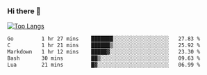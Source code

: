 ### Hi there 👋

<!--
**3Xpl0it3r/3Xpl0it3r** is a ✨ _special_ ✨ repository because its `README.md` (this file) appears on your GitHub profile.

Here are some ideas to get you started:

- 🔭 I’m currently working on ...
- 🌱 I’m currently learning ...
- 👯 I’m looking to collaborate on ...
- 🤔 I’m looking for help with ...
- 💬 Ask me about ...
- 📫 How to reach me: ...
- 😄 Pronouns: ...
- ⚡ Fun fact: ...
-->


[![Top Langs](https://github-readme-stats.vercel.app/api/top-langs/?username=3Xpl0it3r&layout=compact)](https://github.com/3Xpl0it3r/3Xpl0it3r)

<!--START_SECTION:waka-->

```txt
Go         1 hr 27 mins    ███████░░░░░░░░░░░░░░░░░░   27.83 %
C          1 hr 21 mins    ██████▒░░░░░░░░░░░░░░░░░░   25.92 %
Markdown   1 hr 12 mins    █████▓░░░░░░░░░░░░░░░░░░░   23.30 %
Bash       30 mins         ██▒░░░░░░░░░░░░░░░░░░░░░░   09.63 %
Lua        21 mins         █▓░░░░░░░░░░░░░░░░░░░░░░░   06.99 %
```

<!--END_SECTION:waka-->

